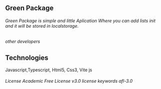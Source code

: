 ## Green Package

###### Green Package is simple and little Aplication Where you can add lists init and it will be stored in localstorage.

###### other developers

## Technologies

Javascript,Typescript, Html5, Css3, Vite js

###### License Academic Free License v3.0 license keywords afl-3.0
